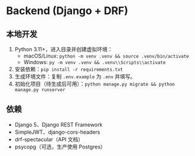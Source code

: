 # Backend (Django + DRF)

## 本地开发
1. Python 3.11+，进入目录并创建虚拟环境：
   - macOS/Linux: `python -m venv .venv && source .venv/bin/activate`
   - Windows: `py -m venv .venv && .venv\\Scripts\\activate`
2. 安装依赖：`pip install -r requirements.txt`
3. 生成环境文件：复制 `.env.example` 为 `.env` 并填写。
4. 初始化项目（待生成后可用）：`python manage.py migrate && python manage.py runserver`

## 依赖
- Django 5、Django REST Framework
- SimpleJWT、django-cors-headers
- drf-spectacular（API 文档）
- psycopg（可选，生产使用 Postgres）
